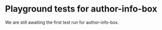 # Playground tests for author-info-box
We are still awaiting the first test run for author-info-box.
